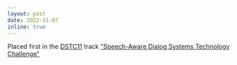 ```yaml
---
layout: post
date: 2022-11-07
inline: true
---
```


Placed first in the <a href='[http://lig-alps.imag.fr/](https://dstc11.dstc.community/)'>DSTC11</a> track <a href='[http://lig-alps.imag.fr/](https://storage.googleapis.com/gresearch/dstc11/dstc11_20221102a.html)'>"Speech-Aware Dialog Systems Technology Challenge"</a>
